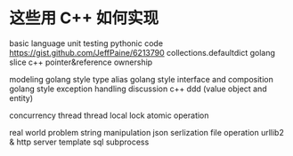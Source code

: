 # 这些用 C++ 如何实现

basic language
unit testing
pythonic code https://gist.github.com/JeffPaine/6213790
collections.defaultdict
golang slice
c++ pointer&reference ownership

modeling
golang style type alias
golang style interface and composition
golang style exception handling discussion
c++ ddd (value object and entity)

concurrency
thread
thread local
lock
atomic operation

real world problem
string manipulation
json serlization
file operation
urllib2 & http server
template
sql
subprocess
